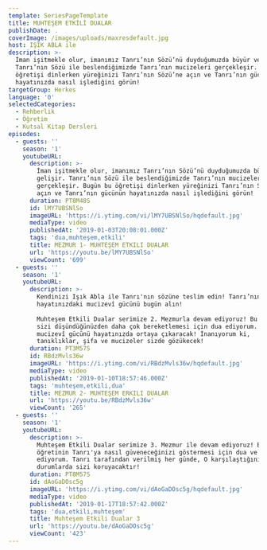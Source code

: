 ```yaml
---
template: SeriesPageTemplate
title: MUHTEŞEM ETKİLİ DUALAR
publishDate: .
coverImage: /images/uploads/maxresdefault.jpg
host: IŞIK ABLA ile
description: >-
  İman işitmekle olur, imanımız Tanrı’nın Sözü’nü duyduğumuzda büyür ve gelişir.
  Tanrı’nın Sözü ile beslendiğimizde Tanrı’nın mucizeleri gerçekleşir. Bugün bu
  öğretişi dinlerken yüreğinizi Tanrı’nın Sözü’ne açın ve Tanrı’nın gücünün
  hayatınızda nasıl işlediğini görün!
targetGroup: Herkes
language: '0'
selectedCategories:
  - Rehberlik
  - Öğretim
  - Kutsal Kitap Dersleri
episodes:
  - guests: ''
    season: '1'
    youtubeURL:
      description: >-
        İman işitmekle olur, imanımız Tanrı’nın Sözü’nü duyduğumuzda büyür ve
        gelişir. Tanrı’nın Sözü ile beslendiğimizde Tanrı’nın mucizeleri
        gerçekleşir. Bugün bu öğretişi dinlerken yüreğinizi Tanrı’nın Sözü’ne
        açın ve Tanrı’nın gücünün hayatınızda nasıl işlediğini görün!
      duration: PT8M48S
      id: lMY7UBSNlSo
      imageURL: 'https://i.ytimg.com/vi/lMY7UBSNlSo/hqdefault.jpg'
      mediaType: video
      publishedAt: '2019-01-03T20:08:01.000Z'
      tags: 'dua,muhteşem,etkili'
      title: MEZMUR 1- MUHTEŞEM ETKILI DUALAR
      url: 'https://youtu.be/lMY7UBSNlSo'
      viewCount: '699'
  - guests: ''
    season: '1'
    youtubeURL:
      description: >-
        Kendinizi Işık Abla ile Tanrı'nın sözüne teslim edin! Tanrı’nın
        hayatınızdaki mucizevî gücünü bugün alın!
         
        Muhteşem Etkili Dualar serimize 2. Mezmurla devam ediyoruz! Bu öğretinin
        sizi düşündüğünüzden daha çok bereketlemesi için dua ediyorum. Tanrı
        mucizevî gücünü hayatınızda ortaya çıkaracak! İnanıyorum ki,
        tanıklıklar, şifa ve mucizeler sizde gözükecek!
      duration: PT3M57S
      id: RBdzMvls36w
      imageURL: 'https://i.ytimg.com/vi/RBdzMvls36w/hqdefault.jpg'
      mediaType: video
      publishedAt: '2019-01-10T18:57:46.000Z'
      tags: 'muhteşem,etkili,dua'
      title: MEZMUR 2- MUHTEŞEM ERKILI DUALAR
      url: 'https://youtu.be/RBdzMvls36w'
      viewCount: '265'
  - guests: ''
    season: '1'
    youtubeURL:
      description: >-
        Muhteşem Etkili Dualar serimize 3. Mezmur ile devam ediyoruz! Bu
        öğretinin Tanrı'ya nasıl güveneceğinizi göstermesi için dua ve umut
        ediyorum. Tanrı tarafından verilmiş her günde, O karşılaştığınız tüm
        durumlarda sizi koruyacaktır!
      duration: PT8M57S
      id: dAoGaDOsc5g
      imageURL: 'https://i.ytimg.com/vi/dAoGaDOsc5g/hqdefault.jpg'
      mediaType: video
      publishedAt: '2019-01-17T18:57:42.000Z'
      tags: 'dua,etkili,muhteşem'
      title: Muhteşem Etkili Dualar 3
      url: 'https://youtu.be/dAoGaDOsc5g'
      viewCount: '423'
---
```


